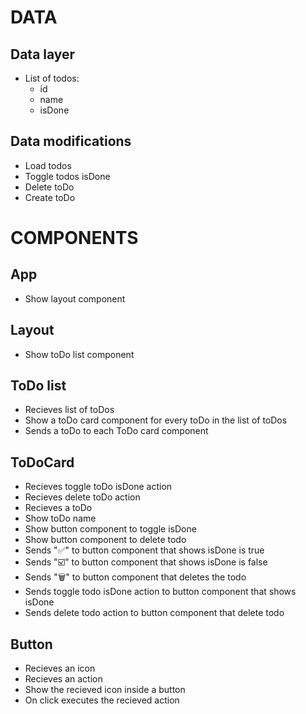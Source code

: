 # DATA

## Data layer

- List of todos:
  - id
  - name
  - isDone

## Data modifications

- Load todos
- Toggle todos isDone
- Delete toDo
- Create toDo

# COMPONENTS

## App

- Show layout component

## Layout

- Show toDo list component

## ToDo list

- Recieves list of toDos
- Show a toDo card component for every toDo in the list of toDos
- Sends a toDo to each ToDo card component

## ToDoCard

- Recieves toggle toDo isDone action
- Recieves delete toDo action
- Recieves a toDo
- Show toDo name
- Show button component to toggle isDone
- Show button component to delete todo
- Sends "✅" to button component that shows isDone is true
- Sends "☑️" to button component that shows isDone is false
- Sends "🗑️" to button component that deletes the todo
- Sends toggle todo isDone action to button component that shows isDone
- Sends delete todo action to button component that delete todo

## Button

- Recieves an icon
- Recieves an action
- Show the recieved icon inside a button
- On click executes the recieved action
